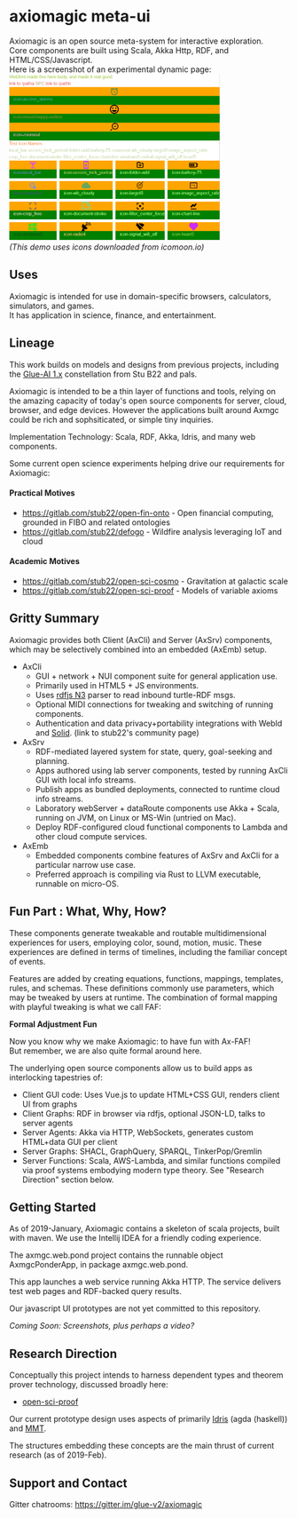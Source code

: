 # axiomagic meta-ui 
Axiomagic is an open source meta-system for interactive exploration.
<br/>Core components are built using Scala, Akka Http, RDF, and HTML/CSS/Javascript.
<br/>Here is a screenshot of an experimental dynamic page:
<br/><img src="docs/_screen_img/web_icon_demo_AA.png" alt="axiomagic screen shot"	title="demo screen shot" width="380" height="300" />
<br/> <i> (This demo uses icons downloaded from icomoon.io) </i>
## Uses 
Axiomagic is intended for use in domain-specific browsers, calculators, simulators, and games.
<br/>It has application in science, finance, and entertainment.

## Lineage

This work builds on models and designs from previous projects, including the [Glue-AI 1.x](http://glue.ai) constellation 
from Stu B22 and pals.

Axiomagic is intended to be a thin layer of functions and tools, relying on the amazing capacity of today's open source components for server, cloud, browser, and edge devices.  However the applications built around Axmgc could be rich and sophsiticated, or simple tiny inquiries.

Implementation Technology:  Scala, RDF, Akka, Idris, and many web components.

Some current open science experiments helping drive our requirements for Axiomagic:
#### Practical Motives
 * https://gitlab.com/stub22/open-fin-onto - Open financial computing, grounded in FIBO and related ontologies
 * https://gitlab.com/stub22/defogo - Wildfire analysis leveraging IoT and cloud
#### Academic Motives
 * https://gitlab.com/stub22/open-sci-cosmo - Gravitation at galactic scale
 * https://gitlab.com/stub22/open-sci-proof - Models of variable axioms
 
## Gritty Summary
 Axiomagic provides both Client (AxCli) and Server (AxSrv) components, which may be selectively combined into an embedded (AxEmb) setup.
 * AxCli
   *  GUI + network + NUI component suite for general application use.
   *  Primarily used in HTML5 + JS environments.
   *  Uses [rdfjs N3](https://github.com/rdfjs/N3.js/) parser to read inbound turtle-RDF msgs.
   *  Optional MIDI connections for tweaking and switching of running components.
   *  Authentication and data privacy+portability integrations with WebId and [Solid](https://stub22.solid.community/). (link to stub22's community page)
 * AxSrv
   *  RDF-mediated layered system for state, query, goal-seeking and planning.
   *  Apps authored using lab server components, tested by running AxCli GUI with local info streams.
     * Publish apps as bundled deployments, connected to runtime cloud info streams.
   *  Laboratory webServer + dataRoute components use Akka + Scala, running on JVM, on Linux or MS-Win (untried on Mac).
   *  Deploy RDF-configured cloud functional components to Lambda and other cloud compute services.     
 * AxEmb
   *  Embedded components combine features of AxSrv and AxCli for a particular narrow use case.
   *  Preferred approach is compiling via Rust to LLVM executable, runnable on micro-OS.

## Fun Part : What, Why, How?
These components generate tweakable and routable multidimensional experiences for users,
employing color, sound, motion, music.  These experiences are defined in terms of timelines,
including the familiar concept of events.

Features are added by creating equations, functions, mappings, templates, rules, and schemas.
These definitions commonly use parameters, which may be tweaked by users at runtime.
The combination of formal mapping with playful tweaking is what we call FAF:

**Formal Adjustment Fun**

Now you know why we make Axiomagic: to have fun with Ax-FAF!  
But remember, we are also quite formal around here.

The underlying open source components allow us to build apps as interlocking tapestries of:
*  Client GUI code:  Uses Vue.js to update HTML+CSS GUI, renders client UI from graphs 
*  Client Graphs: RDF in browser via rdfjs, optional JSON-LD, talks to server agents
*  Server Agents: Akka via HTTP, WebSockets, generates custom HTML+data GUI per client
*  Server Graphs:  SHACL, GraphQuery, SPARQL, TinkerPop/Gremlin
*  Server Functions:  Scala, AWS-Lambda, and similar functions compiled via proof systems embodying modern type theory.  See "Research Direction" section below.
## Getting Started

As of 2019-January, Axiomagic contains a skeleton of scala projects, built with maven.
We use the Intellij IDEA for a friendly coding experience.  

The axmgc.web.pond project contains the runnable object AxmgcPonderApp, in package axmgc.web.pond.

This app launches a web service running Akka HTTP.  The service delivers test web pages and RDF-backed query results.

Our javascript UI prototypes are not yet committed to this repository.

_Coming Soon:  Screenshots, plus perhaps a video?_

## Research Direction

Conceptually this project intends to harness dependent types and theorem prover technology, discussed broadly here:
* [open-sci-proof](https://gitlab.com/stub22/open-sci-proof/)

Our current prototype design uses aspects of primarily [Idris](https://www.idris-lang.org) (agda (haskell)) and [MMT](https://uniformal.github.io/doc/).

The structures embedding these concepts are the main thrust of current research (as of 2019-Feb). 

## Support and Contact
Gitter chatrooms: https://gitter.im/glue-v2/axiomagic
